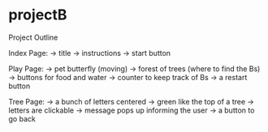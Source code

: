 # projectB
Project Outline

Index Page:
-> title
-> instructions
-> start button

Play Page:
-> pet butterfly (moving)
-> forest of trees (where to find the Bs)
-> buttons for food and water
-> counter to keep track of Bs
-> a restart button

Tree Page:
-> a bunch of letters centered
    -> green like the top of a tree
    -> letters are clickable
    -> message pops up informing the user
-> a button to go back